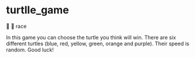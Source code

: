 # turtlle_game
🐢 🐢  race

In this game you can choose the turtle you think will win. 
There are six different turtles (blue, red, yellow, green, orange and purple).
Their speed is random.
Good luck!
